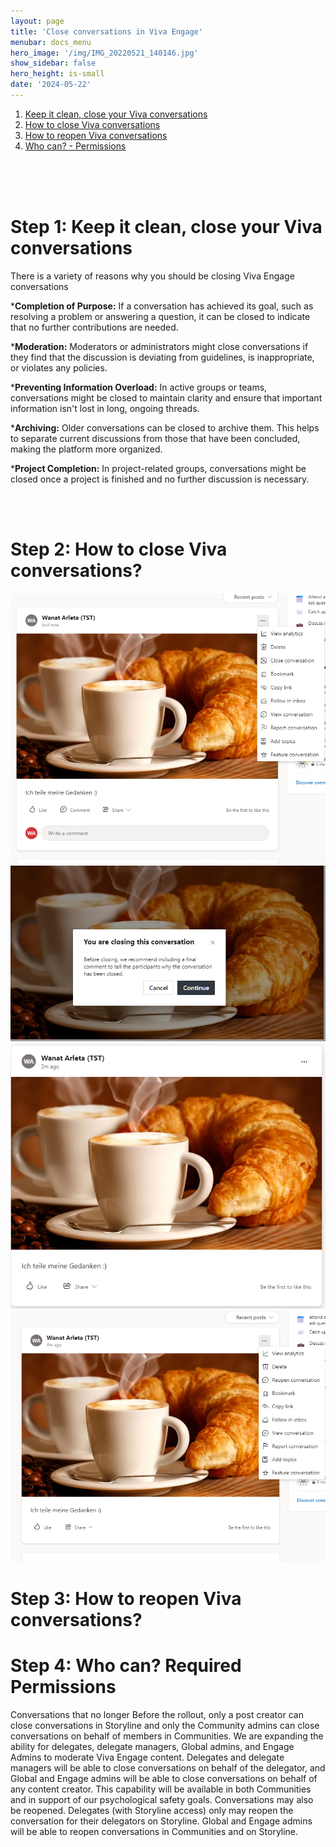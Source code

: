 ```yaml
---
layout: page
title: 'Close conversations in Viva Engage'
menubar: docs_menu
hero_image: '/img/IMG_20220521_140146.jpg'
show_sidebar: false
hero_height: is-small
date: '2024-05-22'
---
```





1. [Keep it clean, close your Viva conversations](#closeVivaconversations)
2. [How to close Viva conversations](#howtoclose)
3. [How to reopen Viva conversations](#howtoreopen)
4. [Who can? - Permissions](#permissions)




<br/><br/><br/>

<h1>Step 1: Keep it clean, close your Viva conversations</h1> <a name="closeVivaconversations"></a>

There is a variety of reasons why you should be closing Viva Engage conversations

*<b>Completion of Purpose:</b> If a conversation has achieved its goal, such as resolving a problem or answering a question, it can be closed to indicate that no further contributions are needed.

*<b>Moderation:</b> Moderators or administrators might close conversations if they find that the discussion is deviating from guidelines, is inappropriate, or violates any policies.

*<b>Preventing Information Overload:</b> In active groups or teams, conversations might be closed to maintain clarity and ensure that important information isn't lost in long, ongoing threads.

*<b>Archiving:</b> Older conversations can be closed to archive them. This helps to separate current discussions from those that have been concluded, making the platform more organized.

*<b>Project Completion:</b> In project-related groups, conversations might be closed once a project is finished and no further discussion is necessary.

<br/><br/>

<h1>Step 2: How to close Viva conversations?</h1> <a name="howtoclose"></a>

<img src="/articles/images/VivaCloseConversation.PNG">

<img src="/articles/images/VivaCloseConversation2.PNG">

<img src="/articles/images/VivaCloseConversation3.PNG">

<img src="/articles/images/VivaCloseConversation4.PNG">

<h1>Step 3: How to reopen Viva conversations?</h1> <a name="closeVivaconversations"></a>

<h1>Step 4: Who can? Required Permissions</h1>  <a name="closeVivaconversations"></a>

Conversations that no longer 
Before the rollout, only a post creator can close conversations in Storyline and only the Community admins can close conversations on behalf of members in Communities. We are expanding the ability for delegates, delegate managers, Global admins, and Engage Admins to moderate Viva Engage content. 
Delegates and delegate managers will be able to close conversations on behalf of the delegator, and Global and Engage admins will be able to close conversations on behalf of any content creator. This capability will be available in both Communities and in support of our psychological safety goals.
Conversations may also be reopened. Delegates (with Storyline access) only may reopen the conversation for their delegators on Storyline. Global and Engage admins will be able to reopen conversations in Communities and on Storyline.










